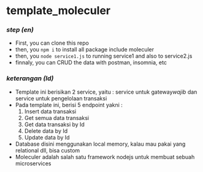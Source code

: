 # template_moleculer

### *step (en)*

- First, you can clone this repo
- then, you `npm i` to install all package include moleculer
- then, you `node service1.js` to running service1 and also to service2.js
- finnaly, you can CRUD the data with postman, insomnia, etc

### *keterangan (Id)*

- Template ini berisikan 2 service, yaitu : service untuk gateway*wajib* dan service untuk pengelolaan transaksi
- Pada template ini, berisi 5 endpoint yakni : 
  1. Insert data transaksi
  2. Get semua data transaksi
  3. Get data transaksi by Id
  4. Delete data by Id
  5. Update data by Id
- Database disini menggunakan local memory, kalau mau pakai yang relational dll, bisa custom
- Moleculer adalah salah satu framework nodejs untuk membuat sebuah microservices

